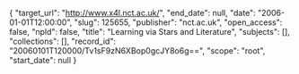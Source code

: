 {
  "target_url": "http://www.x4l.nct.ac.uk/", 
  "end_date": null, 
  "date": "2006-01-01T12:00:00", 
  "slug": 125655, 
  "publisher": "nct.ac.uk", 
  "open_access": false, 
  "npld": false, 
  "title": "Learning via Stars and Literature", 
  "subjects": [], 
  "collections": [], 
  "record_id": "20060101T120000/Tv1sF9zN6XBop0gcJY8o6g==", 
  "scope": "root", 
  "start_date": null
}

